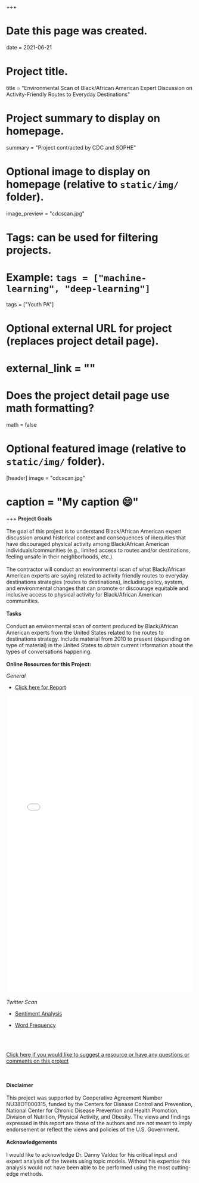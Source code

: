 +++
# Date this page was created.
date = 2021-06-21

# Project title.
title = "Environmental Scan of Black/African American Expert Discussion on Activity-Friendly Routes to Everyday Destinations"

# Project summary to display on homepage.
summary = "Project contracted by CDC and SOPHE"

# Optional image to display on homepage (relative to `static/img/` folder).
 image_preview = "cdcscan.jpg"

# Tags: can be used for filtering projects.
# Example: `tags = ["machine-learning", "deep-learning"]`
 tags = ["Youth PA"]

# Optional external URL for project (replaces project detail page).
# external_link = ""

# Does the project detail page use math formatting?
math = false

# Optional featured image (relative to `static/img/` folder).
[header]
 image = "cdcscan.jpg"
# caption = "My caption :smile:"

+++
**Project Goals** <br /><br />
	The goal of this project is to understand Black/African American expert discussion around historical context and consequences of inequities that have discouraged physical activity among Black/African American individuals/communities (e.g., limited access to routes and/or destinations, feeling unsafe in their neighborhoods, etc.). <br /><br />
	The contractor will conduct an environmental scan of what Black/African American experts are saying related to activity friendly routes to everyday destinations strategies (routes to destinations), including policy, system, and environmental changes that can promote or discourage equitable and inclusive access to physical activity for Black/African American communities.
<br /><br />
**Tasks** <br /><br />
	Conduct an environmental scan of content produced by Black/African American experts from the United States related to the routes to destinations strategy. Include material from 2010 to present (depending on type of material) in the United States to obtain current information about the types of conversations happening. 
<br /><br />
**Online Resources for this Project:**

*General*

- [Click here for Report](/files/cdcreport.pdf)

<embed src="/files/cdcreport.pdf" type="application/pdf" width="100%" height="800">

*Twitter Scan*


- [Sentiment Analysis](/files/sentiments.csv)

- [Word Frequency](/files/wordfreq.csv)


<br /><br />

[Click here if you would like to suggest a resource or have any questions or comments on this project](https://forms.office.com/Pages/ResponsePage.aspx?id=NfvSImolm0W89Nwj1C3ApL6OUymJGCZGp-sfCjPfhClUQlA4MEZINkc4SUpTVjk4UENFNEtDSDEwSi4u)

<br /><br />
**Disclaimer** <br /><br />
This project was supported by Cooperative Agreement Number NU38OT000315, funded by the Centers for Disease Control and Prevention, National Center for Chronic Disease Prevention and Health Promotion, Division of Nutrition, Physical Activity, and Obesity. The views and findings expressed in this report are those of the authors and are not meant to imply endorsement or reflect the views and policies of the U.S. Government.
<br /><br />
**Acknowledgements** <br /><br />
I would like to acknowledge Dr. Danny Valdez for his critical input and expert analysis of the tweets using topic models. Without his expertise this analysis would not have been able to be performed using the most cutting-edge methods.  